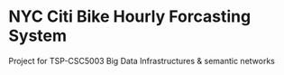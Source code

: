 # NYC Citi Bike Hourly Forcasting System

Project for TSP-CSC5003 Big Data Infrastructures & semantic networks
